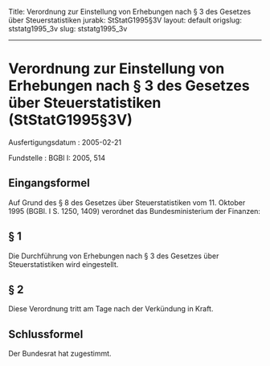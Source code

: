 Title: Verordnung zur Einstellung von Erhebungen nach § 3 des Gesetzes über Steuerstatistiken
jurabk: StStatG1995§3V
layout: default
origslug: ststatg1995_3v
slug: ststatg1995_3v

---

# Verordnung zur Einstellung von Erhebungen nach § 3 des Gesetzes über Steuerstatistiken (StStatG1995§3V)

Ausfertigungsdatum
:   2005-02-21

Fundstelle
:   BGBl I: 2005, 514



## Eingangsformel

Auf Grund des § 8 des Gesetzes über Steuerstatistiken vom 11. Oktober
1995 (BGBl. I S. 1250, 1409) verordnet das Bundesministerium der
Finanzen:


## § 1

Die Durchführung von Erhebungen nach § 3 des Gesetzes über
Steuerstatistiken wird eingestellt.


## § 2

Diese Verordnung tritt am Tage nach der Verkündung in Kraft.


## Schlussformel

Der Bundesrat hat zugestimmt.

